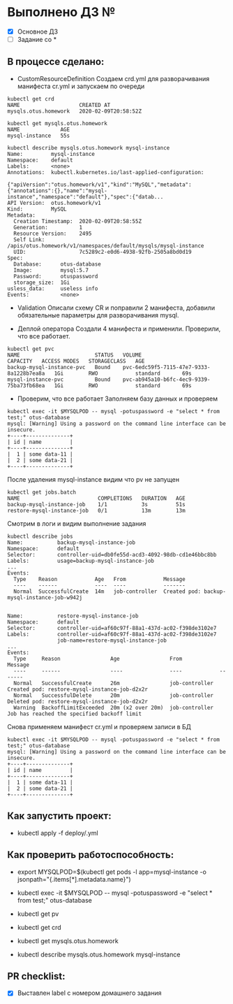 # Выполнено ДЗ №

 - [x] Основное ДЗ
 - [ ] Задание со *

## В процессе сделано:
 - CustomResourceDefinition
Создаем crd.yml для разворачивания манифеста cr.yml и запускаем по очереди
```
kubectl get crd
NAME                   CREATED AT
mysqls.otus.homework   2020-02-09T20:58:52Z

kubectl get mysqls.otus.homework
NAME             AGE
mysql-instance   55s

kubectl describe mysqls.otus.homework mysql-instance
Name:         mysql-instance
Namespace:    default
Labels:       <none>
Annotations:  kubectl.kubernetes.io/last-applied-configuration:
                {"apiVersion":"otus.homework/v1","kind":"MySQL","metadata":{"annotations":{},"name":"mysql-instance","namespace":"default"},"spec":{"datab...
API Version:  otus.homework/v1
Kind:         MySQL
Metadata:
  Creation Timestamp:  2020-02-09T20:58:55Z
  Generation:          1
  Resource Version:    2495
  Self Link:           /apis/otus.homework/v1/namespaces/default/mysqls/mysql-instance
  UID:                 7c5289c2-e0d6-4938-92fb-2505a8bd0d19
Spec:
  Database:      otus-database
  Image:         mysql:5.7
  Password:      otuspassword
  storage_size:  1Gi
usless_data:     useless info
Events:          <none>
```
 - Validation
Описали схему CR и поправили 2 манифеста, добавили обязательные параметры для разворачивания mysql.

 - Деплой оператора
Создали 4 манифеста и применили. Проверили, что все работает.
```
kubectl get pvc
NAME                        STATUS   VOLUME                                     CAPACITY   ACCESS MODES   STORAGECLASS   AGE
backup-mysql-instance-pvc   Bound    pvc-6edc59f5-7115-47e7-9333-8a1228b7ea8a   1Gi        RWO            standard       69s
mysql-instance-pvc          Bound    pvc-ab945a10-b6fc-4ec9-9339-75ba73fb68ea   1Gi        RWO            standard       69s
```

 - Проверим, что все работает
Заполняем базу данных и проверяем
```
kubectl exec -it $MYSQLPOD -- mysql -potuspassword -e "select * from test;" otus-database
mysql: [Warning] Using a password on the command line interface can be insecure.
+----+--------------+
| id | name         |
+----+--------------+
|  1 | some data-11 |
|  2 | some data-21 |
+----+--------------+
```
После удаления mysql-instance видим что pv не запущен
```
kubectl get jobs.batch
NAME                         COMPLETIONS   DURATION   AGE
backup-mysql-instance-job    1/1           3s         51s
restore-mysql-instance-job   0/1           13m        13m
```
Смотрим в логи и видим выполнение задания
```
kubectl describe jobs
Name:           backup-mysql-instance-job
Namespace:      default
Selector:       controller-uid=db0fe55d-acd3-4092-98db-cd1e46bbc8bb
Labels:         usage=backup-mysql-instance-job
...
Events:
  Type    Reason            Age   From            Message
  ----    ------            ----  ----            -------
  Normal  SuccessfulCreate  14m   job-controller  Created pod: backup-mysql-instance-job-w942j


Name:           restore-mysql-instance-job
Namespace:      default
Selector:       controller-uid=af60c97f-88a1-437d-ac02-f398de3102e7
Labels:         controller-uid=af60c97f-88a1-437d-ac02-f398de3102e7
                job-name=restore-mysql-instance-job
...
Events:
  Type     Reason                Age                From            Message
  ----     ------                ----               ----            -------
  Normal   SuccessfulCreate      26m                job-controller  Created pod: restore-mysql-instance-job-d2x2r
  Normal   SuccessfulDelete      20m                job-controller  Deleted pod: restore-mysql-instance-job-d2x2r
  Warning  BackoffLimitExceeded  20m (x2 over 20m)  job-controller  Job has reached the specified backoff limit
```
Снова применяем манифест cr.yml и проверяем записи в БД
```
kubectl exec -it $MYSQLPOD -- mysql -potuspassword -e "select * from test;" otus-database
mysql: [Warning] Using a password on the command line interface can be insecure.
+----+--------------+
| id | name         |
+----+--------------+
|  1 | some data-11 |
|  2 | some data-21 |
+----+--------------+
```

## Как запустить проект:
 - kubectl apply -f deploy/<name>.yml
 
## Как проверить работоспособность:
 - export MYSQLPOD=$(kubectl get pods -l app=mysql-instance -o jsonpath="{.items[*].metadata.name}")
 - kubectl exec -it $MYSQLPOD -- mysql -potuspassword -e "select * from test;" otus-database
 
 - kubectl get pv
 - kubectl get crd
 - kubectl get mysqls.otus.homework
 - kubectl describe mysqls.otus.homework mysql-instance

## PR checklist:
 - [x] Выставлен label с номером домашнего задания

